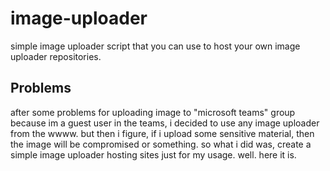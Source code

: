 # image-uploader
simple image uploader script that you can use to host your own image uploader repositories. 

## Problems
after some problems for uploading image to "microsoft teams" group because im a guest user in the teams, i decided to use any image uploader from the wwww. but then i figure, if i upload some sensitive material, then the image will be compromised or something. so what i did was, create a simple image uploader hosting sites just for my usage. well. here it is. 
